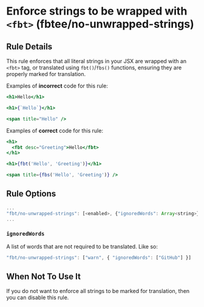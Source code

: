 # Enforce strings to be wrapped with `<fbt>` (fbtee/no-unwrapped-strings)

## Rule Details

This rule enforces that all literal strings in your JSX are wrapped with an `<fbt>` tag, or translated using `fbt()`/`fbs()` functions, ensuring they are properly marked for translation.

Examples of **incorrect** code for this rule:

```jsx
<h1>Hello</h1>
```

```jsx
<h1>{`Hello`}</h1>
```

```jsx
<span title="Hello" />
```

Examples of **correct** code for this rule:

```jsx
<h1>
  <fbt desc="Greeting">Hello</fbt>
</h1>
```

```jsx
<h1>{fbt('Hello', 'Greeting')}</h1>
```

```jsx
<span title={fbs('Hello', 'Greeting')} />
```

## Rule Options

```js
...
"fbt/no-unwrapped-strings": [<enabled>, {"ignoredWords": Array<string>}]
...
```

### `ignoredWords`

A list of words that are not required to be translated. Like so:

```jsx
"fbt/no-unwrapped-strings": ["warn", { "ignoredWords": ["GitHub"] }]
```

## When Not To Use It

If you do not want to enforce all strings to be marked for translation, then you can disable this rule.

